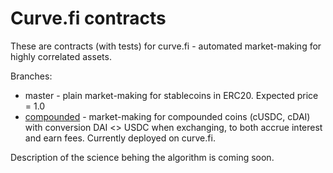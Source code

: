 # Curve.fi contracts

These are contracts (with tests) for curve.fi - automated market-making for
highly correlated assets.

Branches:

* master - plain market-making for stablecoins in ERC20. Expected price = 1.0
* [compounded](https://github.com/curvefi/curve-contract/tree/compounded) - market-making for compounded coins (cUSDC, cDAI) with conversion
  DAI <> USDC when exchanging, to both accrue interest and earn fees. Currently
  deployed on curve.fi.

Description of the science behing the algorithm is coming soon.
